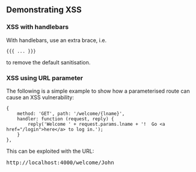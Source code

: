 ## Demonstrating XSS

### XSS with handlebars

With handlebars, use an extra brace, i.e. 
~~~
{{{ ... }}}
~~~
to remove the default sanitisation.

### XSS using URL parameter

The following is a simple example to show how a parameterised route can cause an XSS vulnerability:

~~~
{
    method: 'GET', path: '/welcome/{lname}',
    handler: function (request, reply) {
        reply('Welcome ' + request.params.lname + '!  Go <a href="/login">here</a> to log in.');
    }
},
~~~

This can be exploited with the URL: 

<pre>
http://localhost:4000/welcome/John<script>alert('xss');<%2Fscript>  
</pre>

